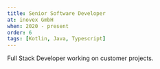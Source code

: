 ```yaml
---
title: Senior Software Developer
at: inovex GmbH
when: 2020 - present
order: 6
tags: [Kotlin, Java, Typescript]
---
```

Full Stack Developer working on customer projects.
